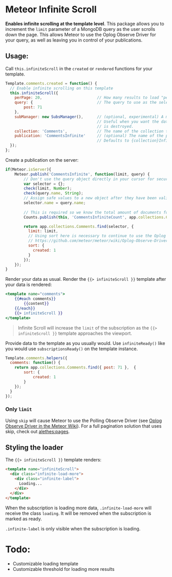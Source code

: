 # Meteor Infinite Scroll
**Enables infinite scrolling at the template level**. This package allows you to increment the `limit` parameter of a MongoDB query as the user scrolls down the page. This allows Meteor to use the Oplog Observe Driver for your query, as well as leaving you in control of your publications.

## Usage:

Call `this.infiniteScroll` in the `created` or `rendered` functions for your template.

```js
Template.comments.created = function() {
  // Enable infinite scrolling on this template
  this.infiniteScroll({
    perPage: 20,                        // How many results to load "per page"
    query: {                            // The query to use as the selector in our collection.find() query
        post: 71
    },
    subManager: new SubsManager(),      // (optional, experimental) A meteorhacks:subs-manager to set the subscription on
                                        // Useful when you want the data to persist after this template 
                                        // is destroyed.
    collection: 'Comments',             // The name of the collection to use for counting results
    publication: 'CommentsInfinite'     // (optional) The name of the publication to subscribe.
                                        // Defaults to {collection}Infinite
  });
};
```

Create a publication on the server:

```js
if(Meteor.isServer){
    Meteor.publish('CommentsInfinite', function(limit, query) {
        // Don't use the query object directly in your cursor for security!
        var selector = {};
        check(limit, Number);
        check(query.name, String);
        // Assign safe values to a new object after they have been validated
        selector.name = query.name;
                
        // This is required so we know the total amount of documents for the given query
        Counts.publish(this, 'CommentsInfiniteCount', app.collections.Comments.find(selector));

      	return app.collections.Comments.find(selector, {
          limit: limit,
          // Using sort here is necessary to continue to use the Oplog Observe Driver!
          // https://github.com/meteor/meteor/wiki/Oplog-Observe-Driver
          sort: {
            created: 1
          }
        });
    });
}
```

Render your data as usual. Render the `{{> infiniteScroll }}` template after your data is rendered:

```handlebars
<template name="comments">
    {{#each comments}}
        {{content}}
    {{/each}}
    {{> infiniteScroll }}
</template>
```
> Infinite Scroll will increase the `limit` of the subscription as the `{{> infiniteScroll }}` template approaches the viewport.

Provide data to the template as you usually would. Use `infiniteReady()` like you would use `subscriptionsReady()` on the template instance.
```js
Template.comments.helpers({
  comments: function() {
    return app.collections.Comments.find({ post: 71 },  {
        sort: {
            created: 1
        }
    });
  }
});
```

### Only `limit`

Using `skip` will cause Meteor to use the Polling Observe Driver (see [Oplog Observe Driver in the Meteor Wiki](https://github.com/meteor/meteor/wiki/Oplog-Observe-Driver)). For a full pagination solution that uses skip, check out [alethes:pages](https://github.com/alethes/meteor-pages).

## Styling the loader
The `{{> infiniteScroll }}` template renders:
```html
<template name="infiniteScroll">
  <div class="infinite-load-more">
    <div class="infinite-label">
      Loading...
    </div>
  </div>
</template>
```

When the subscription is loading more data, `.infinite-load-more` will receive the class `loading`. It will be removed when the subscription is marked as ready.

`.infinite-label` is only visible when the subscription is loading.

# Todo:
- Customizable loading template
- Customizable threshold for loading more results